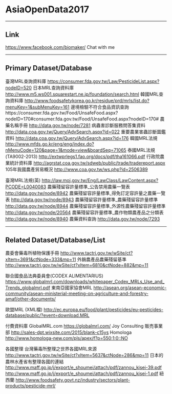 # AsiaOpenData2017

-----------------------------------------------------------
Link
-----------------------------------------------------------

https://www.facebook.com/biomaker/
Chat with me

-----------------------------------------------------------
Primary Dataset/Database
-----------------------------------------------------------

臺灣MRL查詢資料庫
https://consumer.fda.gov.tw/Law/PesticideList.aspx?nodeID=520
日本MRL查詢資料庫
http://www.m5.ws001.squarestart.ne.jp/foundation/search.html
韓國MRL查詢資料庫
http://www.foodsafetykorea.go.kr/residue/prd/mrls/list.do?menuKey=1&subMenuKey=161
邊境檢驗不符合食品資訊查詢https://consumer.fda.gov.tw/Food/UnsafeFood.aspx?nodeID=170#consumer.fda.gov.tw/Food/UnsafeFood.aspx?nodeID=170#
農藥名稱手冊
http://data.gov.tw/node/7281
病蟲害診斷服務問答集資料
http://data.coa.gov.tw/Query/AdvSearch.aspx?id=022
重要農業害蟲診斷圖鑑資料
http://data.coa.gov.tw/Query/AdvSearch.aspx?id=176
韓國MRL法規
http://www.mfds.go.kr/eng/eng/index.do?nMenuCode=120&page=1&mode=view&boardSeq=71065
泰國MRL法規(TA9002-2013)
http://extwprlegs1.fao.org/docs/pdf/tha161066.pdf
行政院農業統計資料庫
http://agrstat.coa.gov.tw/sdweb/public/trade/tradereport.aspx
105年我國農產貿易概況
http://www.coa.gov.tw/ws.php?id=2506389

臺灣MRL法規(英)
http://law.moj.gov.tw/Eng/LawClass/LawContent.aspx?PCODE=L0040083
農藥殘留容許量標準_公告禁用農藥一覽表
http://data.gov.tw/node/8942
農藥殘留容許量標準_得免訂定容許量之農藥一覽表
http://data.gov.tw/node/8943
農藥殘留容許量標準_農藥殘留容許量標準
http://data.gov.tw/node/8944
農藥殘留容許量標準_外源性農藥殘留容許量標準
http://data.gov.tw/node/20564
農藥殘留容許量標準_農作物類農產品之分類表
http://data.gov.tw/node/8940
農藥資料查詢
http://data.gov.tw/node/7293


-----------------------------------------------------------
Related Dataset/Database/List
-----------------------------------------------------------

農委會藥毒所植物保護手冊
http://www.tactri.gov.tw/wSite/ct?xItem=3691&ctNode=333&mp=11
外銷農產品農藥殘留基準
http://www.tactri.gov.tw/wSite/ct?xItem=6810&ctNode=882&mp=11

聯合國食品法典委員會(CODEX ALIMENTARIUS)
https://www.globalmrl.com/downloads/whitepaper_Codex_MRLs_Use_and_Trends_globalmrl.pdf
東南亞國家協會MRL
http://asean.org/asean-economic-community/asean-ministerial-meeting-on-agriculture-and-forestry-amaf/other-documents/

歐盟MRL (XML檔)
http://ec.europa.eu/food/plant/pesticides/eu-pesticides-database/public/?event=download.MRL


付費資料庫
GlobalMRL.com
https://globalmrl.com/
Joy Consulting 販売事業部
http://sales-dpt.wixsite.com/2015/blank-c15ys
Homologa
http://www.homologa-new.com/pls/apex/f?p=550:1:0::NO


各國整理
台灣藥毒所整理之世界各國MRL來源
http://www.tactri.gov.tw/wSite/ct?xItem=5637&ctNode=286&mp=11
日本的農林水產省有整理各國的連結
http://www.maff.go.jp/j/export/e_shoumei/attach/pdf/zannou_kisei-39.pdf
http://www.maff.go.jp/j/export/e_shoumei/attach/pdf/zannou_kisei-1.pdf
紐西蘭
http://www.foodsafety.govt.nz/industry/sectors/plant-products/pesticide-mrl/

